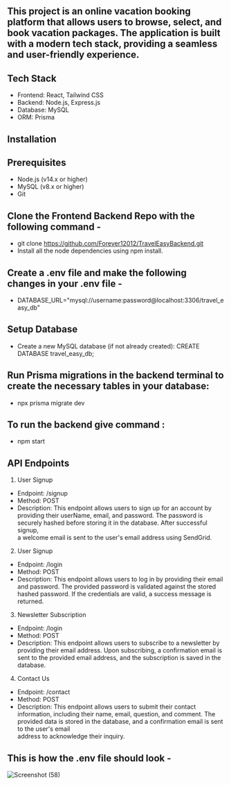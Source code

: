 This project is an online vacation booking platform that allows users to browse, select, and book vacation packages. The application is built with a modern tech stack, providing a seamless and user-friendly experience.
------------------------------------------------------------------------------------------------------------------------------------------------------------------------------------------------------------------

Tech Stack
-----------
 - Frontend: React, Tailwind CSS
 - Backend: Node.js, Express.js
 - Database: MySQL
 - ORM: Prisma

Installation
------------
Prerequisites
---------------

 - Node.js (v14.x or higher)
 - MySQL (v8.x or higher)
 - Git

Clone the Frontend Backend Repo with the following command - 
---------------------------------------------------------------
- git clone https://github.com/Forever12012/TravelEasyBackend.git
- Install all the node dependencies using npm install.

Create a .env file and make the following changes in your .env file -
----------------------------------------------------
- DATABASE_URL="mysql://username:password@localhost:3306/travel_easy_db"

Setup Database
---------------------------

- Create a new MySQL database (if not already created): CREATE DATABASE travel_easy_db;

Run Prisma migrations in the backend terminal to create the necessary tables in your database:
---------------------------------------------------------------------------------------------------

- npx prisma migrate dev

To run the backend give command : 
----------------------------------
- npm start

API Endpoints
-------------------

1) User Signup
  - Endpoint: /signup
  - Method: POST
  - Description: This endpoint allows users to sign up for an account by providing their userName, email, and password. The password is securely hashed before storing it in the database. After successful signup,  
    a welcome email is sent to the user's email address using SendGrid.

2) User Signup
  - Endpoint: /login
  - Method: POST
  - Description: This endpoint allows users to log in by providing their email and password. The provided password is validated against the stored hashed password. If the credentials are valid, a success message is returned.

3) Newsletter Subscription
  - Endpoint: /login
  - Method: POST
  - Description: This endpoint allows users to subscribe to a newsletter by providing their email address. Upon subscribing, a confirmation email is sent to the provided email address, and the subscription is saved in the database.

4) Contact Us
  - Endpoint: /contact
  - Method: POST
  - Description: This endpoint allows users to submit their contact information, including their name, email, question, and comment. The provided data is stored in the database, and a confirmation email is sent to the user's email     
    address to acknowledge their inquiry.

This is how the .env file should look - 
------------------------------------------------

![Screenshot (58)](https://github.com/user-attachments/assets/5e6715df-bf20-47cd-b40d-f482335b40cb)
